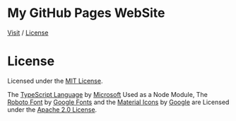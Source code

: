 # My GitHub Pages WebSite

[Visit](http://caiodsa-lab.github.io)
 / 
[License](#license)

# License
Licensed under the [MIT License](https://github.com/caiodsa-lab/caiodsa-lab.github.io/blob/main/LICENSE).

The [TypeScript Language](https://github.com/microsoft/TypeScript/) by [Microsoft](https://github.com/microsoft/) Used as a Node Module, The [Roboto Font](https://github.com/googlefonts/roboto) by [Google Fonts](https://github.com/googlefonts/) and the [Material Icons](https://github.com/google/material-design-icons) by [Google](https://github.com/google/) are Licensed under the [Apache 2.0 License](http://www.apache.org/licenses/LICENSE-2.0).
